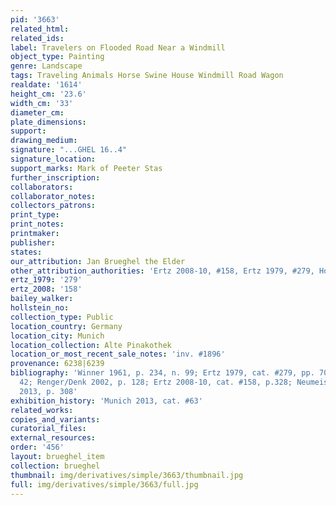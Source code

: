 ```yaml
---
pid: '3663'
related_html: 
related_ids: 
label: Travelers on Flooded Road Near a Windmill
object_type: Painting
genre: Landscape
tags: Traveling Animals Horse Swine House Windmill Road Wagon
realdate: '1614'
height_cm: '23.6'
width_cm: '33'
diameter_cm: 
plate_dimensions: 
support: 
drawing_medium: 
signature: "...GHEL 16..4"
signature_location: 
support_marks: Mark of Peeter Stas
further_inscription: 
collaborators: 
collaborator_notes: 
collectors_patrons: 
print_type: 
print_notes: 
printmaker: 
publisher: 
states: 
our_attribution: Jan Brueghel the Elder
other_attribution_authorities: 'Ertz 2008-10, #158, Ertz 1979, #279, Honig database'
ertz_1979: '279'
ertz_2008: '158'
bailey_walker: 
hollstein_no: 
collection_type: Public
location_country: Germany
location_city: Munich
location_collection: Alte Pinakothek
location_or_most_recent_sale_notes: 'inv. #1896'
provenance: 6238|6239
bibliography: 'Winner 1961, p. 234, n. 99; Ertz 1979, cat. #279, pp. 70, 604; fig.
  42; Renger/Denk 2002, p. 128; Ertz 2008-10, cat. #158, p.328; Neumeister in Munich
  2013, p. 308'
exhibition_history: 'Munich 2013, cat. #63'
related_works: 
copies_and_variants: 
curatorial_files: 
external_resources: 
order: '456'
layout: brueghel_item
collection: brueghel
thumbnail: img/derivatives/simple/3663/thumbnail.jpg
full: img/derivatives/simple/3663/full.jpg
---
```

